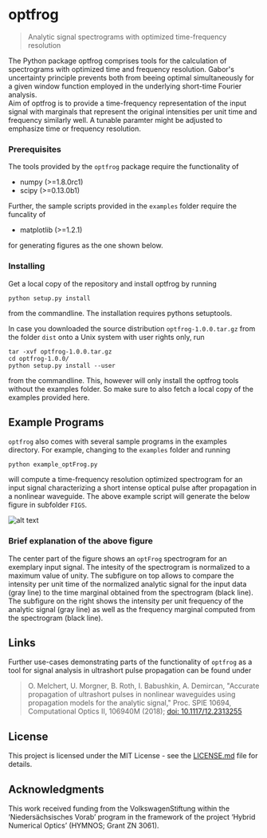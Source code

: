 # optfrog 

> Analytic signal spectrograms with optimized time-frequency resolution

The Python package optfrog comprises tools for the calculation of spectrograms
with optimized time and frequency resolution. Gabor's uncertainty
principle prevents both from beeing optimal simultaneously for a given window
function employed in the underlying short-time Fourier analysis.  
Aim of optfrog is to provide a time-frequency representation of the input
signal with marginals that represent the original intensities per unit time and
frequency similarly well. A tunable paramter might be adjusted to emphasize
time or frequency resolution.  


### Prerequisites

The tools provided by the `optfrog` package require the functionality of 

* numpy (>=1.8.0rc1)
* scipy (>=0.13.0b1)

Further, the sample scripts provided in the `examples` folder require the funcality of

* matplotlib (>=1.2.1)

for generating figures as the one shown below.

### Installing

Get a local copy of the repository and install optfrog by running

```
python setup.py install
```

from the commandline. The installation requires pythons setuptools.

In case you downloaded the source distribution `optfrog-1.0.0.tar.gz` from the folder `dist` onto a Unix system with user rights only, run

```
tar -xvf optfrog-1.0.0.tar.gz
cd optfrog-1.0.0/
python setup.py install --user
```

from the commandline. This, however will only install the optfrog tools without the examples folder. So make sure to also fetch a local copy of the examples provided here.

## Example Programs

`optfrog` also comes with several sample programs in the examples directory. For example, 
changing to the `examples` folder and running

```
python example_optFrog.py
```

will compute a time-frequency resolution optimized spectrogram for an input signal characterizing 
a short intense optical pulse after propagation in a nonlinear waveguide. The above example script will generate the below figure in subfolder `FIGS`.

![alt text](https://github.com/omelchert/optfrog/blob/master/examples/FIGS/fig_optFrog_ESM_alpha0.0000.png)

### Brief explanation of the above figure

The center part of the figure shows an `optFrog` spectrogram for an exemplary input signal. The intesity of the
spectrogram is normalized to a maximum value of unity. The subfigure on top allows to compare the intensity per unit time of the normalized analytic signal for the input data (gray line) to the time marginal obtained from the spectrogram (black line). The subfigure on the right shows the intensity per unit frequency of the analytic signal (gray line) as well as the frequency marginal computed from the spectrogram (black line).


## Links

Further use-cases demonstrating parts of the functionality of `optfrog` as a tool for signal analysis in ultrashort pulse propagation can be found under

> O. Melchert, U. Morgner, B. Roth, I. Babushkin, A. Demircan, "Accurate propagation of ultrashort pulses in nonlinear waveguides using propagation models for the analytic signal," Proc. SPIE 10694, Computational Optics II, 106940M (2018); [doi: 10.1117/12.2313255](https://doi.org/10.1117/12.2313255)

## License

This project is licensed under the MIT License - see the [LICENSE.md](LICENSE.md) file for details.

## Acknowledgments

This work received funding from the VolkswagenStiftung within the
‘Niedersächsisches Vorab’ program in the framework of the project ‘Hybrid
Numerical Optics’ (HYMNOS; Grant ZN 3061). 

